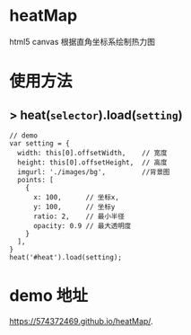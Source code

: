 # heatMap
html5 canvas 根据直角坐标系绘制热力图
# 使用方法 
## > heat(`selector`).load(`setting`)
```
// demo
var setting = {
  width: this[0].offsetWidth,    // 宽度
  height: this[0].offsetHeight,  // 高度
  imgurl: './images/bg',         //背景图
  points: [
    {
      x: 100,      // 坐标x,
      y: 100,      // 坐标y
      ratio: 2,    // 最小半径
      opacity: 0.9 // 最大透明度
    }
  ],
}
heat('#heat').load(setting);
``` 
# demo 地址
https://574372469.github.io/heatMap/.
